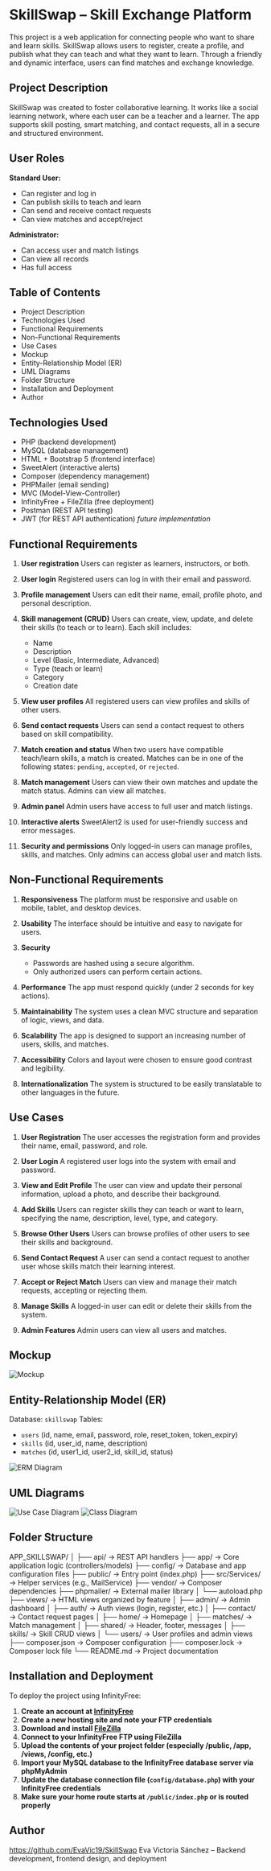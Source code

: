 ﻿# SkillSwap – Skill Exchange Platform   

This project is a web application for connecting people who want to share and learn skills. SkillSwap allows users to register, create a profile, and publish what they can teach and what they want to learn. Through a friendly and dynamic interface, users can find matches and exchange knowledge.

## Project Description

SkillSwap was created to foster collaborative learning. It works like a social learning network, where each user can be a teacher and a learner. The app supports skill posting, smart matching, and contact requests, all in a secure and structured environment.

## User Roles

**Standard User:**

* Can register and log in
* Can publish skills to teach and learn
* Can send and receive contact requests
* Can view matches and accept/reject

**Administrator:**

* Can access user and match listings
* Can view all records
* Has full access

## Table of Contents

* Project Description
* Technologies Used
* Functional Requirements
* Non-Functional Requirements
* Use Cases
* Mockup
* Entity-Relationship Model (ER)
* UML Diagrams
* Folder Structure
* Installation and Deployment
* Author

## Technologies Used

* PHP (backend development)
* MySQL (database management)
* HTML + Bootstrap 5 (frontend interface)
* SweetAlert (interactive alerts)
* Composer (dependency management)
* PHPMailer (email sending)
* MVC (Model-View-Controller)
* InfinityFree + FileZilla (free deployment)
* Postman (REST API testing)
* JWT (for REST API authentication) *future implementation*

## Functional Requirements

1. **User registration**
   Users can register as learners, instructors, or both.

2. **User login**
   Registered users can log in with their email and password.

3. **Profile management**
   Users can edit their name, email, profile photo, and personal description.

4. **Skill management (CRUD)**
   Users can create, view, update, and delete their skills (to teach or to learn). Each skill includes:

   * Name
   * Description
   * Level (Basic, Intermediate, Advanced)
   * Type (teach or learn)
   * Category
   * Creation date

5. **View user profiles**
   All registered users can view profiles and skills of other users.

6. **Send contact requests**
   Users can send a contact request to others based on skill compatibility.

7. **Match creation and status**
   When two users have compatible teach/learn skills, a match is created.
   Matches can be in one of the following states: `pending`, `accepted`, or `rejected`.

8. **Match management**
   Users can view their own matches and update the match status.
   Admins can view all matches.

9. **Admin panel**
   Admin users have access to full user and match listings.

10. **Interactive alerts**
    SweetAlert2 is used for user-friendly success and error messages.

11. **Security and permissions**
    Only logged-in users can manage profiles, skills, and matches.
    Only admins can access global user and match lists.

## Non-Functional Requirements

1. **Responsiveness**
   The platform must be responsive and usable on mobile, tablet, and desktop devices.

2. **Usability**
   The interface should be intuitive and easy to navigate for users.

3. **Security**

   * Passwords are hashed using a secure algorithm.
   * Only authorized users can perform certain actions.

4. **Performance**
   The app must respond quickly (under 2 seconds for key actions).

5. **Maintainability**
   The system uses a clean MVC structure and separation of logic, views, and data.

6. **Scalability**
   The app is designed to support an increasing number of users, skills, and matches.

7. **Accessibility**
   Colors and layout were chosen to ensure good contrast and legibility.

8. **Internationalization**
   The system is structured to be easily translatable to other languages in the future.

## Use Cases

1. **User Registration**
   The user accesses the registration form and provides their name, email, password, and role.

2. **User Login**
   A registered user logs into the system with email and password.

3. **View and Edit Profile**
   The user can view and update their personal information, upload a photo, and describe their background.

4. **Add Skills**
   Users can register skills they can teach or want to learn, specifying the name, description, level, type, and category.

5. **Browse Other Users**
   Users can browse profiles of other users to see their skills and background.

6. **Send Contact Request**
   A user can send a contact request to another user whose skills match their learning interest.

7. **Accept or Reject Match**
   Users can view and manage their match requests, accepting or rejecting them.

8. **Manage Skills**
   A logged-in user can edit or delete their skills from the system.

9. **Admin Features**
   Admin users can view all users and matches.

## Mockup

![Mockup](assets/mockup_skillswap.png)

## Entity-Relationship Model (ER)

Database: `skillswap`
Tables:

* `users` (id, name, email, password, role, reset\_token, token\_expiry)
* `skills` (id, user\_id, name, description)
* `matches` (id, user1\_id, user2\_id, skill\_id, status)

![ERM Diagram](assets/er_skillswap.png)

## UML Diagrams

![Use Case Diagram](assets/use_case_diagram.png)
![Class Diagram](assets/class_diagram.png)


## Folder Structure

APP\_SKILLSWAP/
│
├── api/                  → REST API handlers
├── app/                  → Core application logic (controllers/models)
├── config/               → Database and app configuration files
├── public/               → Entry point (index.php)
├── src/Services/         → Helper services (e.g., MailService)
├── vendor/               → Composer dependencies
├── phpmailer/            → External mailer library
│   └── autoload.php
├── views/                → HTML views organized by feature
│   ├── admin/            → Admin dashboard
│   ├── auth/             → Auth views (login, register, etc.)
│   ├── contact/          → Contact request pages
│   ├── home/             → Homepage
│   ├── matches/          → Match management
│   ├── shared/           → Header, footer, messages
│   ├── skills/           → Skill CRUD views
│   └── users/            → User profiles and admin views
├── composer.json         → Composer configuration
├── composer.lock         → Composer lock file
└── README.md             → Project documentation

## Installation and Deployment

To deploy the project using InfinityFree:

1. **Create an account at [InfinityFree](https://infinityfree.net)**
2. **Create a new hosting site and note your FTP credentials**
3. **Download and install [FileZilla](https://filezilla-project.org/)**
4. **Connect to your InfinityFree FTP using FileZilla**
5. **Upload the contents of your project folder (especially /public, /app, /views, /config, etc.)**
6. **Import your MySQL database to the InfinityFree database server via phpMyAdmin**
7. **Update the database connection file (`config/database.php`) with your InfinityFree credentials**
8. **Make sure your home route starts at `/public/index.php` or is routed properly**

## Author
https://github.com/EvaVic19/SkillSwap
Eva Victoria Sánchez – Backend development, frontend design, and deployment


   



